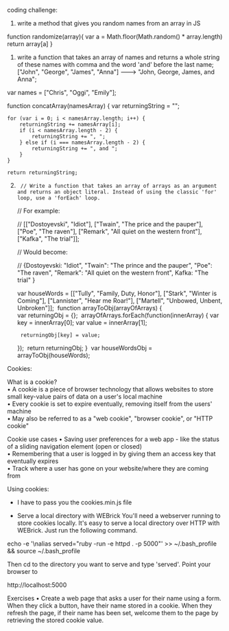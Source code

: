 coding challenge:
1. write a method that gives you random names from an array in JS

function randomize(array){
var a = Math.floor(Math.random() * array.length)
return array[a]
}


1. write a function that takes an array of names and returns a whole string of these names with comma and the word 'and' before the last name;
["John", "George", "James", "Anna"] ---> "John, George, James, and Anna";

var names = ["Chris", "Oggi", "Emily"]; 

function concatArray(namesArray) {
	var returningString = "";

	for (var i = 0; i < namesArray.length; i++) {
		returningString += namesArray[i];
		if (i < namesArray.length - 2) {
			returningString += ", ";
		} else if (i === namesArray.length - 2) {
			returningString += ", and ";
		}
	}

	return returningString; 

2.      // Write a function that takes an array of arrays as an argument and returns an object literal. Instead of using the classic 'for' loop, use a 'forEach' loop.

     // For example:

     //  [["Dostoyevski", "Idiot"], ["Twain", "The price and the pauper"], ["Poe", "The raven"], ["Remark", "All quiet on the western front"], ["Kafka", "The trial"]];

     //  Would become: 


     // {Dostoyevski: "Idiot", "Twain": "The prince and the pauper", "Poe": "The raven", "Remark": "All quiet on the western front", Kafka: "The trial" }
     
     var houseWords = [["Tully", "Family, Duty, Honor"], ["Stark", "Winter is Coming"], ["Lannister", "Hear me Roar!"], ["Martell", "Unbowed, Unbent, Unbroken"]];
​
function arrayToObj(arrayOfArrays) {   
    var returningObj = {};
​
    arrayOfArrays.forEach(function(innerArray) {
        var key = innerArray[0];
        var value = innerArray[1];

        returningObj[key] = value;

    });
​
    return returningObj;
}
​
var houseWordsObj = arrayToObj(houseWords);  

     
     
Cookies:

What is a cookie?  
•   A cookie is a piece of browser technology that allows 
websites to store small key-value pairs of data on a user's 
local machine  
•   Every cookie is set to expire eventually, removing itself from 
the users' machine  
•   May also be referred to as a "web cookie", "browser cookie", 
or "HTTP cookie"  

Cookie use cases
•   Saving user preferences for a web app - like the status of a 
sliding navigation element (open or closed)  
•   Remembering that a user is logged in by giving them an 
access key that eventually expires  
•   Track where a user has gone on your website/where they are coming from  

Using cookies:
- I have to pass you the cookies.min.js file  

- Serve a local directory with 
WEBrick
You'll need a webserver running to store cookies locally. It's easy to 
serve a local directory over HTTP with WEBrick. Just run the following 
command.  

echo -e '\nalias served="ruby -run -e httpd . -p 5000"' >> ~/.bash_profile && source ~/.bash_profile  

Then cd to the directory you want to serve and type 'served'. Point 
your browser to   

http://localhost:5000


Exercises
•   Create a web page that asks a user for their name using a 
form. When they click a button, have their name stored in a 
cookie. When they refresh the page, if their name has been 
set, welcome them to the page by retrieving the stored 
cookie value.  
